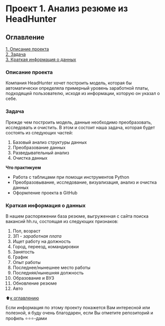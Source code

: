 # Проект 1. Анализ резюме из HeadHunter

## Оглавление
[1. Описание проекта](https://github.com/Lev-Tegai/sf_data_science/blob/main/Project-1/README.md#%D0%BE%D0%BF%D0%B8%D1%81%D0%B0%D0%BD%D0%B8%D0%B5-%D0%BF%D1%80%D0%BE%D0%B5%D0%BA%D1%82%D0%B0)\
[2. Задача](https://github.com/Lev-Tegai/sf_data_science/blob/main/Project-1/README.md#%D0%B7%D0%B0%D0%B4%D0%B0%D1%87%D0%B0)\
[3. Краткая информация о данных](https://github.com/Lev-Tegai/sf_data_science/tree/main/SkillFactory/project_2#%D0%BA%D1%80%D0%B0%D1%82%D0%BA%D0%B0%D1%8F-%D0%B8%D0%BD%D1%84%D0%BE%D1%80%D0%BC%D0%B0%D1%86%D0%B8%D1%8F-%D0%BE-%D0%B4%D0%B0%D0%BD%D0%BD%D1%8B%D1%85)

### Описание проекта
Компания HeadHunter хочет построить модель, которая бы автоматически определяла примерный уровень заработной платы, подходящей пользователю, исходя из информации, которую он указал о себе.


### Задача
Прежде чем построить модель, данные необходимо преобразовать, исследовать и очистить. В этом и состоит наша задача, которая будет состоять из следующих частей: 
1. Базовый анализ структуры данных
2. Преобразование данных
3. Разведывательный анализ
4. Очистка данных


**Что практикуем**
- Работа с таблицами при помощи инструментов Python
- Преобразовывание, исследование, визуализация, анализ и очистка данных
- Оформление проекта в GitHub


### Краткая информация о данных
В нашем распоряжении база резюме, выгруженная с сайта поиска вакансий hh.ru, состоящая из следующих признаков:
1. Пол, возраст
2. ЗП - *заработная плата*
3. Ищет работу на должность
4. Город, переезд, командировки
5. Занятость
6. График
7. Опыт работы
8. Последнее/нынешнее место работы
9. Последняя/нынешняя должность
10. Образование и ВУЗ
11. Обновление резюме
12. Авто


:arrow_up:[к оглавлению](https://github.com/Lev-Tegai/sf_data_science/blob/main/Project-1/README.md#%D0%BE%D0%B3%D0%BB%D0%B0%D0%B2%D0%BB%D0%B5%D0%BD%D0%B8%D0%B5)


Если информация по этому проекту покажется Вам интересной или полезной, я буду очень благодарен, если Вы отметите репозиторий и профиль ⭐️⭐️⭐️-дами

